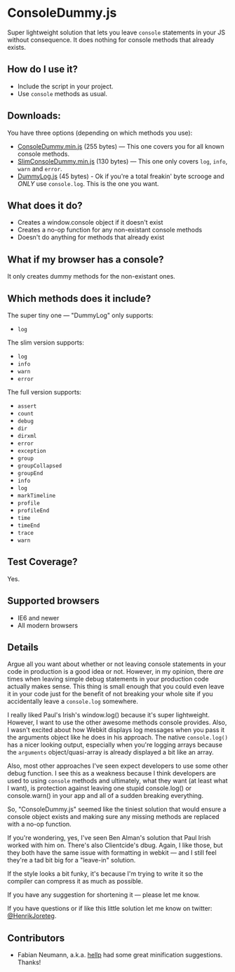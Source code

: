 # ConsoleDummy.js
Super lightweight solution that lets you leave `console` statements in your JS without consequence. It does nothing for console methods that already exists.

## How do I use it?
- Include the script in your project. 
- Use `console` methods as usual.

## Downloads:
You have three options (depending on which methods you use):

- [ConsoleDummy.min.js](https://github.com/andyet/ConsoleDummy.js/raw/master/ConsoleDummy.min.js) (255 bytes) — This one covers you for all known console methods.
- [SlimConsoleDummy.min.js](https://github.com/andyet/ConsoleDummy.js/raw/master/SlimConsoleDummy.min.js) (130 bytes) — This one only covers `log`, `info`, `warn` and `error`.
- [DummyLog.js](https://github.com/andyet/ConsoleDummy.js/raw/master/DummyLog.js) (45 bytes) - Ok if you're a total freakin' byte scrooge and *ONLY* use `console.log`. This is the one you want.

## What does it do?
- Creates a window.console object if it doesn't exist
- Creates a no-op function for any non-existant console methods
- Doesn't do anything for methods that already exist

## What if my browser has a console?
It only creates dummy methods for the non-existant ones.

## Which methods does it include?
The super tiny one — "DummyLog" only supports:
- `log`

The slim version supports: 

- `log`
- `info`
- `warn`
- `error`

The full version supports:

- `assert`
- `count`
- `debug`
- `dir`
- `dirxml`
- `error`
- `exception`
- `group`
- `groupCollapsed`
- `groupEnd`
- `info`
- `log`
- `markTimeline`
- `profile`
- `profileEnd`
- `time`
- `timeEnd`
- `trace`
- `warn`

## Test Coverage?
Yes.

## Supported browsers
- IE6 and newer
- All modern browsers

## Details
Argue all you want about whether or not leaving console statements in your code in production is a good idea or not. However, in my opinion, there *are* times when leaving simple debug statements in your production code actually makes sense. This thing is small enough that you could even leave it in your code just for the benefit of not breaking your whole site if you accidentally leave a `console.log` somewhere.

I really liked Paul's Irish's window.log() because it's super lightweight. However, I want to use the other awesome methods console provides. Also, I wasn't excited about how Webkit displays log messages when you pass it the arguments object like he does in his approach. The native `console.log()` has a nicer looking output, especially when you're logging arrays because the `arguments` object/quasi-array is already displayed a bit like an array.

Also, most other approaches I've seen expect developers to use some other debug function. I see this as a weakness because I think developers are used to using `console` methods and ultimately, what they want (at least what I want), is protection against leaving one stupid console.log() or console.warn() in your app and all of a sudden breaking everything.

So, "ConsoleDummy.js" seemed like the tiniest solution that would ensure a console object exists and making sure any missing methods are replaced with a no-op function.

If you're wondering, yes, I've seen Ben Alman's solution that Paul Irish worked with him on. There's also Clientcide's dbug. Again, I like those, but they both have the same issue with formatting in webkit — and I still feel they're a tad bit big for a "leave-in" solution.

If the style looks a bit funky, it's because I'm trying to write it so the compiler can compress it as much as possible.

If you have any suggestion for shortening it — please let me know. 

If you have questions or if like this little solution let me know on twitter: [@HenrikJoreteg](http://twitter.com/HenrikJoreteg).

## Contributors
- Fabian Neumann, a.k.a. [hellp](https://github.com/hellp) had some great minification suggestions. Thanks!